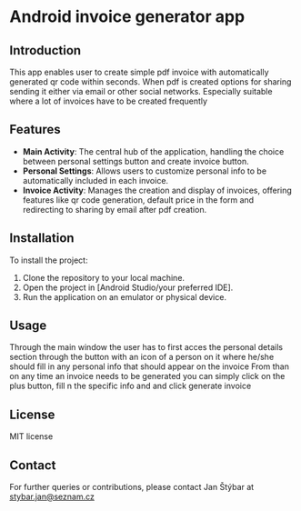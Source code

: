 # Android invoice generator app

## Introduction
This app enables user to create simple pdf invoice with automatically generated qr code within seconds. 
When pdf is created options for sharing sending it either via email or other social networks. 
Especially suitable where a lot of invoices have to be created frequently

## Features
- **Main Activity**: The central hub of the application, handling the choice between personal settings button and create invoice button.
- **Personal Settings**: Allows users to customize personal info to be automatically included in each invoice.
- **Invoice Activity**: Manages the creation and display of invoices, offering features like qr code generation, default price in the form and redirecting to sharing by email after pdf creation.

## Installation
To install the project:
1. Clone the repository to your local machine.
2. Open the project in [Android Studio/your preferred IDE].
3. Run the application on an emulator or physical device.

## Usage
Through the main window the user has to first acces the personal details section through the button with an icon of a person on it where he/she should fill in any personal info that should appear on the invoice
From than on any time an invoice needs to be generated you can simply click on the plus button, fill n the specific info and and click generate invoice

## License
MIT license

## Contact
For further queries or contributions, please contact Jan Štýbar at stybar.jan@seznam.cz
